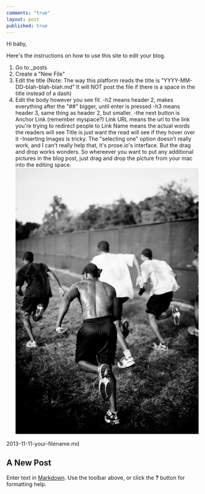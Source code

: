 ```yaml
---
comments: "true"
layout: post
published: true
---
```


Hi baby,

Here's the instructions on how to use this site to edit your blog.

1. Go to _posts
2. Create a "New File"
3. Edit the title (Note: The way this platform reads the title is 
	"YYYY-MM-DD-blah-blah-blah.md"
   It will NOT post the file if there is a space in the title instead of a dash)
4. Edit the body however you see fit.
	-h2 means header 2, makes everything after the "##" bigger, until enter is pressed
    -h3 means header 3, same thing as header 2, but smaller.
    -the next button is Anchor Link (remember myspace?) 
    	Link URL means the url to the link you're trying to redirect people to
        Link Name means the actual words the readers will see
        Title is just want the read will see if they hover over it
    -Inserting Images is tricky. The "selecting one" option doesn't really work, and I can't really help that, it's prose.io's interface. But the drag and drop works wonders. So whereever you want to put any additional pictures in the blog post, just drag and drop the picture from your mac into the editing space. 
   ![](/images/delete.jpg)



2013-11-11-your-filename.md
## A New Post

Enter text in [Markdown](http://daringfireball.net/projects/markdown/). Use the toolbar above, or click the **?** button for formatting help.